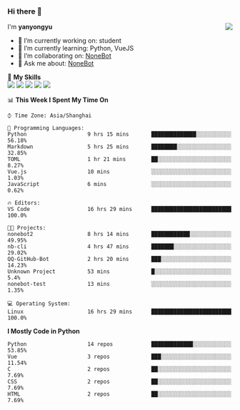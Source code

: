 ### Hi there 👋

<a href="#">
  <img align="right" src="https://github-readme-stats.vercel.app/api?username=yanyongyu&count_private=true&show_icons=true&bg_color=15,f2f7fd,E0EAFC" />
</a>

I'm **yanyongyu**

- 🔭 I’m currently working on: student
- 🌱 I’m currently learning: Python, VueJS
- 👯 I’m collaborating on: [NoneBot](https://github.com/nonebot)
- 💬 Ask me about: [NoneBot](https://github.com/nonebot)

🌟 **My Skills**  
![](https://img.shields.io/badge/-Python-3e74a2?style=flat-square&logo=Python&logoColor=fff)
![](https://img.shields.io/badge/-Vue-4fc08d?style=flat-square&logo=Vue.js&logoColor=fff)
![](https://img.shields.io/badge/-Node.js-339933?style=flat-square&logo=Node.js&logoColor=fff)
![](https://img.shields.io/badge/-Docker-2496ED?style=flat-square&logo=Docker&logoColor=fff)
![](https://img.shields.io/badge/-Linux-000000?style=flat-square&logo=Linux&logoColor=fff)

<!--START_SECTION:waka-->
📊 **This Week I Spent My Time On** 

```text
⌚︎ Time Zone: Asia/Shanghai

💬 Programming Languages: 
Python                   9 hrs 15 mins       ██████████████░░░░░░░░░░░   56.18% 
Markdown                 5 hrs 25 mins       ████████░░░░░░░░░░░░░░░░░   32.85% 
TOML                     1 hr 21 mins        ██░░░░░░░░░░░░░░░░░░░░░░░   8.27% 
Vue.js                   10 mins             ░░░░░░░░░░░░░░░░░░░░░░░░░   1.03% 
JavaScript               6 mins              ░░░░░░░░░░░░░░░░░░░░░░░░░   0.62%

🔥 Editors: 
VS Code                  16 hrs 29 mins      █████████████████████████   100.0%

🐱‍💻 Projects: 
nonebot2                 8 hrs 14 mins       ████████████░░░░░░░░░░░░░   49.95% 
nb-cli                   4 hrs 47 mins       ███████░░░░░░░░░░░░░░░░░░   29.02% 
QQ-GitHub-Bot            2 hrs 20 mins       ███░░░░░░░░░░░░░░░░░░░░░░   14.23% 
Unknown Project          53 mins             █░░░░░░░░░░░░░░░░░░░░░░░░   5.4% 
nonebot-test             13 mins             ░░░░░░░░░░░░░░░░░░░░░░░░░   1.35%

💻 Operating System: 
Linux                    16 hrs 29 mins      █████████████████████████   100.0%

```

**I Mostly Code in Python** 

```text
Python                   14 repos            █████████████░░░░░░░░░░░░   53.85% 
Vue                      3 repos             ███░░░░░░░░░░░░░░░░░░░░░░   11.54% 
C                        2 repos             ██░░░░░░░░░░░░░░░░░░░░░░░   7.69% 
CSS                      2 repos             ██░░░░░░░░░░░░░░░░░░░░░░░   7.69% 
HTML                     2 repos             ██░░░░░░░░░░░░░░░░░░░░░░░   7.69%

```



<!--END_SECTION:waka-->
